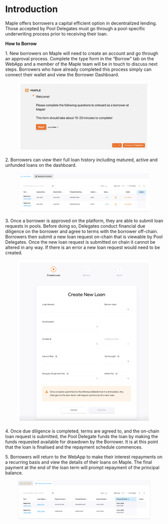 # Introduction

Maple offers borrowers a capital efficient option in decentralized lending. Those accepted by Pool Delegates must go through a pool-specific underwriting process prior to receiving their loan.

**How to Borrow**

1\. New borrowers on Maple will need to create an account and go through an approval process. Complete the type form in the “Borrow” tab on the WebApp and a member of the Maple team will be in touch to discuss next steps. Borrowers who have already completed this process simply can connect their wallet and view the Borrower Dashboard.

<figure><img src="../.gitbook/assets/borrower-onboarding.png" alt=""><figcaption></figcaption></figure>

2\. Borrowers can view their full loan history including matured, active and unfunded loans on the dashboard.

<figure><img src="../.gitbook/assets/loan-history (1).png" alt=""><figcaption></figcaption></figure>

3\. Once a borrower is approved on the platform, they are able to submit loan requests in pools. Before doing so, Delegates conduct financial due diligence on the borrower and agree to terms with the borrower off-chain. Borrowers then submit a new loan request on-chain that is viewable by Pool Delegates. Once the new loan request is submitted on chain it cannot be altered in any way. If there is an error a new loan request would need to be created.

<figure><img src="../.gitbook/assets/create-new-loan.png" alt=""><figcaption></figcaption></figure>

4\. Once due diligence is completed, terms are agreed to, and the on-chain loan request is submitted, the Pool Delegate funds the loan by making the funds requested available for drawdown by the Borrower. It is at this point that the loan is finalised and the repayment schedule commences.

5\. Borrowers will return to the WebApp to make their interest repayments on a recurring basis and view the details of their loans on Maple. The final payment at the end of the loan term will prompt repayment of the principal balance.

<figure><img src="../.gitbook/assets/repayment-schedule.png" alt=""><figcaption></figcaption></figure>
